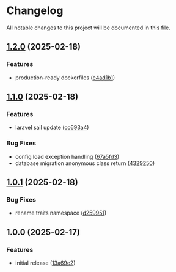 # Changelog

All notable changes to this project will be documented in this file.

## [1.2.0](https://github.com/OBMS-Open-Business-Management-Software/core/compare/v1.1.0...v1.2.0) (2025-02-18)


### Features

* production-ready dockerfiles ([e4ad1b1](https://github.com/OBMS-Open-Business-Management-Software/core/commit/e4ad1b1163e32bccbe2e63559ce8821c75778f64))

## [1.1.0](https://github.com/OBMS-Open-Business-Management-Software/core/compare/v1.0.1...v1.1.0) (2025-02-18)


### Features

* laravel sail update ([cc693a4](https://github.com/OBMS-Open-Business-Management-Software/core/commit/cc693a4528e230a3d372a422f860509254b00375))


### Bug Fixes

* config load exception handling ([67a5fd3](https://github.com/OBMS-Open-Business-Management-Software/core/commit/67a5fd389851233d6ea9b6f456b58661848c8a8d))
* database migration anonymous class return ([4329250](https://github.com/OBMS-Open-Business-Management-Software/core/commit/4329250b3b5d12ecee12a7f7b55fa0f47b009838))

## [1.0.1](https://github.com/OBMS-Open-Business-Management-Software/core/compare/v1.0.0...v1.0.1) (2025-02-18)


### Bug Fixes

* rename traits namespace ([d259951](https://github.com/OBMS-Open-Business-Management-Software/core/commit/d259951624a6144462b4dc8f18d608bd8767fc6b))

## 1.0.0 (2025-02-17)


### Features

* initial release ([13a69e2](https://github.com/OBMS-Open-Business-Management-Software/core/commit/13a69e249981a0893796011f6bca8eba53b08170))
